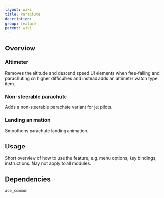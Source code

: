 ```yaml
---
layout: wiki
title: Parachute
description: 
group: feature
parent: wiki
---
```


## Overview

### Altimeter
Removes the altitude and descend speed UI elements when free-falling and 
parachuting on higher difficulties and instead adds an altimeter watch type
item.

### Non-steerable parachute
Adds a non-steerable parachute variant for jet pilots.

### Landing animation
Smoothens parachute landing animation.


## Usage

Short overview of how to use the feature, e.g. menu options, key bindings, 
instructions. May not apply to all modules.


## Dependencies

`ace_common`
